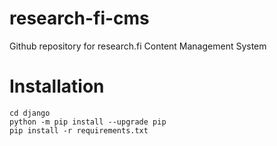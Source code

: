 # research-fi-cms
Github repository for research.fi Content Management System

# Installation
```
cd django
python -m pip install --upgrade pip
pip install -r requirements.txt
```
